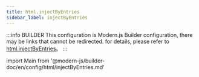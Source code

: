 ```yaml
---
title: html.injectByEntries
sidebar_label: injectByEntries
---
```


:::info BUILDER
This configuration is Modern.js Builder configuration, there may be links that cannot be redirected. for details, please refer to [html.injectByEntries](https://modernjs.dev/builder/zh/api/config-html.html#html-injectbyentries)。
:::

import Main from '@modern-js/builder-doc/en/config/html/injectByEntries.md'

<Main />
